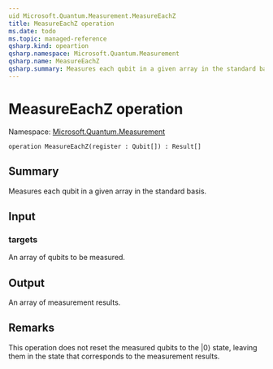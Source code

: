 ```yaml
---
uid Microsoft.Quantum.Measurement.MeasureEachZ
title: MeasureEachZ operation
ms.date: todo
ms.topic: managed-reference
qsharp.kind: opeartion
qsharp.namespace: Microsoft.Quantum.Measurement
qsharp.name: MeasureEachZ
qsharp.summary: Measures each qubit in a given array in the standard basis.
---
```


# MeasureEachZ operation

Namespace: [Microsoft.Quantum.Measurement](xref:Microsoft.Quantum.Measurement)

```qsharp
operation MeasureEachZ(register : Qubit[]) : Result[]
```

## Summary
Measures each qubit in a given array in the standard basis.
## Input
### targets
An array of qubits to be measured.
## Output
An array of measurement results.

## Remarks
This operation does not reset the measured qubits to the |0⟩ state,
leaving them in the state that corresponds to the measurement results.
